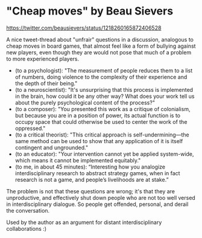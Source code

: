 # "Cheap moves" by Beau Sievers
https://twitter.com/beausievers/status/1218260165872406528

A nice tweet-thread about "unfrair" questions in a discussion, analogous to cheap moves in board games, that almost feel like a form of bullying against new players, even though they  are would not pose that much of a problem to more experienced players.

* (to a psychologist): "The measurement of people reduces them to a list of numbers, doing violence to the complexity of their experience and the depth of their being."
* (to a neuroscientist): "It's unsurprising that this process is implemented in the brain, how could it be any other way? What does your work tell us about the purely psychological content of the process?"
* (to a composer): "You presented this work as a critique of colonialism, but because you are in a position of power, its actual function is to occupy space that could otherwise be used to center the work of the oppressed."
* (to a critical theorist): "This critical approach is self-undermining—the same method can be used to show that any application of it is itself contingent and ungrounded."
* (to an educator): "Your intervention cannot yet be applied system-wide, which means it cannot be implemented equitably."
* (to me, in about 45 minutes): “Interesting how you analogize interdisciplinary research to abstract strategy games, when in fact research is not a game, and people’s livelihoods are at stake.”

The problem is not that these questions are wrong; it's that they are unproductive, and effectively shut down people who are not too well versed in interdisciplinary dialogue. So people get offended, personal, and derail the conversation.

Used by the author as an argument for distant interdisciplinary collaborations :)